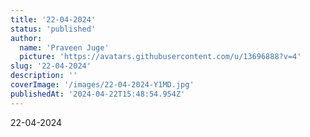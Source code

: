 ```yaml
---
title: '22-04-2024'
status: 'published'
author:
  name: 'Praveen Juge'
  picture: 'https://avatars.githubusercontent.com/u/13696888?v=4'
slug: '22-04-2024'
description: ''
coverImage: '/images/22-04-2024-Y1MD.jpg'
publishedAt: '2024-04-22T15:48:54.954Z'
---
```


22-04-2024